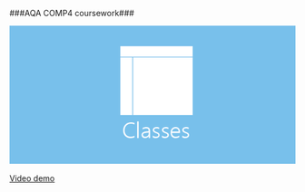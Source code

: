 ###AQA COMP4 coursework###

<img src="Classes Christmas/TimetableApp/Assets/SplashScreen.png" alt="Drawing"/>

[Video demo](http://www.youtube.com/watch?v=uV4Z1NOAue4&feature=youtu.be)